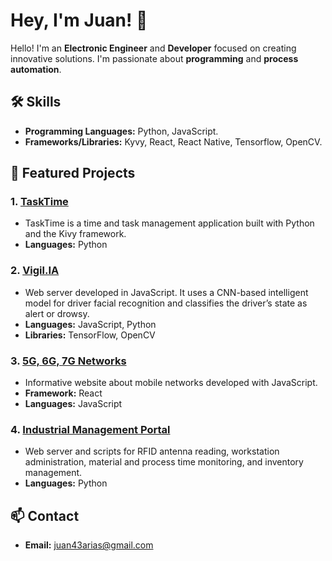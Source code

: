 # Hey, I'm Juan! 👋

Hello! I'm an **Electronic Engineer** and **Developer** focused on creating innovative solutions. I'm passionate about **programming** and **process automation**.

## 🛠️ Skills

- **Programming Languages:** Python, JavaScript.
- **Frameworks/Libraries:** Kyvy, React, React Native, Tensorflow, OpenCV.

## 🚀 Featured Projects

### 1. [TaskTime](https://github.com/Arias3/TaskTime)
- TaskTime is a time and task management application built with Python and the Kivy framework.  
- **Languages:** Python

### 2. [Vigil.IA](https://github.com/Arias3/Vigil.IA)
- Web server developed in JavaScript. It uses a CNN-based intelligent model for driver facial recognition and classifies the driver’s state as alert or drowsy.  
- **Languages:** JavaScript, Python  
- **Libraries:** TensorFlow, OpenCV

### 3. [5G, 6G, 7G Networks](https://github.com/Arias3/website)
- Informative website about mobile networks developed with JavaScript.  
- **Framework:** React  
- **Languages:** JavaScript

### 4. [Industrial Management Portal](https://github.com/Arias3/PORTAL-DE-GESTION-INDUSTIAL-)
- Web server and scripts for RFID antenna reading, workstation administration, material and process time monitoring, and inventory management.  
- **Languages:** Python

## 📫 Contact

- **Email:** [juan43arias@gmail.com](mailto:juan43arias@gmail.com)

